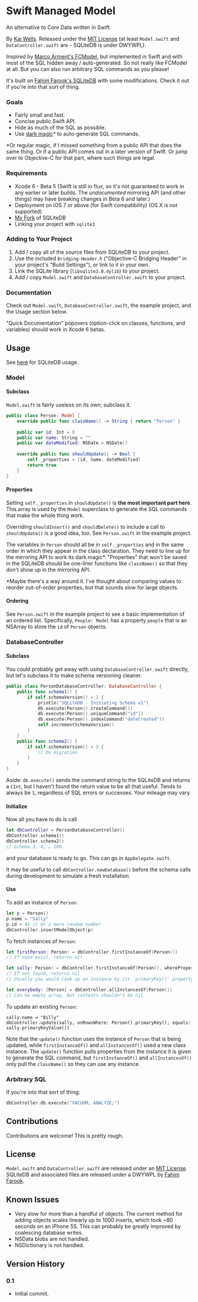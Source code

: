 Swift Managed Model
===================

An alternative to Core Data written in Swift.

By [Kai Wells](http://kaiwells.me). Released under the [MIT License](https://github.com/quells/SwiftManagedModel/blob/master/LICENSE) (at least `Model.swift` and `DataController.swift` are - SQLiteDB is under DWYWPL).

Inspired by [Marco Arment's FCModel](https://github.com/marcoarment/FCModel), but implemented in Swift and with most of the SQL hidden away / auto-generated. So not really like FCModel at all. But you can also run arbitrary SQL commands as you please!

It's built on [Fahim Farook's SQLiteDB](https://github.com/FahimF/SQLiteDB) with some modifications. Check it out if you're into that sort of thing.

### Goals

- Fairly small and fast.
- Concise public Swift API.
- Hide as much of the SQL as possible.
- Use [dark magic](https://gist.github.com/peebsjs/9288f79322ed3119ece4)* to auto-generate SQL commands.

*Or regular magic, if I missed something from a public API that does the same thing. Or if a public API comes out in a later version of Swift. Or jump over to Objective-C for that part, where such things are legal.

### Requirements

- Xcode 6 - Beta 5 (Swift is still in flux, so it's not guaranteed to work in any earlier or later builds. The *undocumented* mirroring API (and other things) may have breaking changes in Beta 6 and later.)
- Deployment on iOS 7 or above (for Swift compatibility) (OS X is not supported)
- [My Fork](https://github.com/quells/SQLiteDB) of SQLiteDB
- Linking your project with `sqlite3`

### Adding to Your Project

1. Add / copy all of the source files from SQLiteDB to your project.
2. Use the included `Bridging-Header.h` ("Objective-C Bridging Header" in your project's "Build Settings"), or link to it in your own.
3. Link the SQLite library (`libsqlite3.0.dylib`) to your project.
4. Add / copy `Model.swift` and `DatabaseController.swift` to your project.

### Documentation

Check out `Model.swift`, `DatabaseController.swift`, the example project, and the Usage section below.

"Quick Documentation" popovers (option-click on classes, functions, and variables) should work in Xcode 6 betas.

## Usage

See [here](https://github.com/FahimF/SQLiteDB) for SQLiteDB usage.

### Model

#### Subclass

`Model.swift` is fairly useless on its own; subclass it.

```swift
public class Person: Model {
	override public func className() -> String { return "Person" }
	
	public var id: Int = 0
	public var name: String = ""
	public var dateModified: NSDate = NSDate()
	
	override public func shouldUpdate() -> Bool {
		self._properties = [id, name, dateModified]
		return true
	}
}
```

#### Properties

Setting `self._properties` in `shouldUpdate()` is **the most important part here**. This array is used by the `Model` superclass to generate the SQL commands that make the whole thing work.

Overriding `shouldInsert()` and `shouldDelete()` to include a call to `shouldUpdate()` is a good idea, too. See `Person.swift` in the example project.

The variables in `Person` should all be in `self._properties` and in the same order in which they appear in the class declaration. They need to line up for the mirroring API to work its dark magic*. "Properties" that won't be saved in the SQLiteDB should be one-liner functions like `className()` so that they don't show up in the mirroring API.

*Maybe there's a way around it. I've thought about comparing values to reorder out-of-order properties, but that sounds slow for large objects.

#### Ordering

See `Person.swift` in the example project to see a basic implementation of an ordered list. Specifically, `People: Model` has a property `people` that is an NSArray to store the `id` of `Person` objects.

### DatabaseController

#### Subclass

You could probably get away with using `DatabaseController.swift` directly, but let's subclass it to make schema versioning cleaner.

```swift
public class PersonDatabaseController: DatabaseController {
	public func schema1() {
		if self.schemaVersion() < 1 {
			println("SQLiteDB - Initiating Schema v1")
			db.execute(Person().createCommand())
			db.execute(Person().uniqueCommand("id"))
			db.execute(Person().indexCommand("dateCreated"))
			self.incrementSchemaVersion()
		}
	}
	public func schema2() {
		if self.schemaVersion() < 2 {
			// Do migration
		}
	}
}
```

Aside: `db.execute()` sends the command string to the SQLiteDB and returns a `CInt`, but I haven't found the return value to be all that useful. Tends to always be `1`, regardless of SQL errors or successes. Your mileage may vary.

#### Initialize

Now all you have to do is call

```swift
let dbController = PersonDatabaseController()
dbController.schema1()
dbController.schema2()
// Schema 3, 4, … 100
```

and your database is ready to go. This can go in `AppDelegate.swift`.

It may be useful to call `dbController.newDatabase()` before the schema calls during development to simulate a fresh installation.

#### Use

To add an instance of `Person`:

```swift
let p = Person()
p.name = "Sally"
p.id = 42 // Or a more random number
dbController.insertModelObject(p)
```

To fetch instances of `Person`:

```swift
let firstPerson: Person! = dbController.firstInstanceOf(Person())
// If none exist, returns nil

let sally: Person! = dbController.firstInstanceOf(Person(), whereProperty: "name", equals: "Sally")
// If not found, returns nil
// Usually you would look up an instance by its `primaryKey()` property, but you don't have to.

let everybody: [Person] = dbController.allInstancesOf(Person())
// Can be empty array, but contents shouldn't be nil
```

To update an existing `Person`:

```
sally.name = "Billy"
dbController.update(sally, onRowsWhere: Person().primaryKey(), equals: sally.primaryKeyValue())
```

Note that the `update()` function uses the instance of `Person` that is being updated, while `firstInstanceOf()` and `allInstancesOf()` used a new class instance. The `update()` function pulls properties from the instance it is given to generate the SQL command, but `firstInstanceOf()` and `allInstancesOf()` only pull the `className()` so they can use any instance.

### Arbitrary SQL

If you're into that sort of thing:

```swift
dbController.db.execute("VACUUM; ANALYZE;")
```

## Contributions

Contributions are welcome! This is pretty rough.

## License

`Model.swift` and `DataController.swift` are released under an [MIT License](https://github.com/quells/SwiftManagedModel/blob/master/LICENSE). SQLiteDB and associated files are released under a DWYWPL by [Fahim Farook](https://github.com/FahimF/SQLiteDB).

## Known Issues

- Very slow for more than a handful of objects. The current method for adding objects scales linearly up to 1000 inserts, which took ~80 seconds on an iPhone 5S. This can probably be greatly improved by coalescing database writes.
- NSData blobs are not handled.
- NSDictionary is not handled.

## Version History

### 0.1

- Initial commit.
